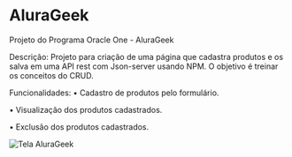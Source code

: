 # AluraGeek
Projeto do Programa Oracle One - AluraGeek

Descrição: 
Projeto para criação de uma página que cadastra produtos e os salva em uma API rest com Json-server usando NPM. O objetivo é treinar os conceitos do CRUD.

Funcionalidades:
•	Cadastro de produtos pelo formulário.

•	Visualização dos produtos cadastrados.

•	Exclusão dos produtos cadastrados.

![Tela AluraGeek](https://github.com/KarinaMGM/AluraGeek/assets/140670360/436986d3-b983-4190-be60-365c9d209f3c)
